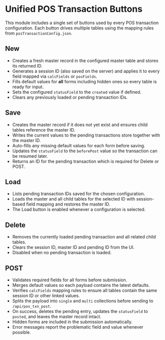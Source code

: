 # Unified POS Transaction Buttons

This module includes a single set of buttons used by every POS transaction configuration. Each button drives multiple tables using the mapping rules from `posTransactionConfig.json`.

## New
- Creates a fresh master record in the configured master table and stores its returned ID.
- Generates a session ID (also saved on the server) and applies it to every field mapped via `calcFields` or `posFields`.
- Fills default values for **all** forms including hidden ones so every table is ready for input.
- Sets the configured `statusField` to the `created` value if defined.
- Clears any previously loaded or pending transaction IDs.

## Save
- Creates the master record if it does not yet exist and ensures child tables reference the master ID.
- Writes the current values to the pending transactions store together with the master ID.
- Auto-fills any missing default values for each form before saving.
- Updates the `statusField` to the `beforePost` value so the transaction can be resumed later.
- Returns an ID for the pending transaction which is required for Delete or POST.

## Load
- Lists pending transaction IDs saved for the chosen configuration.
- Loads the master and all child tables for the selected ID with session-based field mapping and restores the master ID.
- The Load button is enabled whenever a configuration is selected.

## Delete
- Removes the currently loaded pending transaction and all related child tables.
- Clears the session ID, master ID and pending ID from the UI.
- Disabled when no pending transaction is loaded.

## POST
- Validates required fields for all forms before submission.
- Merges default values so each payload contains the latest defaults.
- Verifies `calcFields` mapping rules to ensure all tables contain the same session ID or other linked values.
- Splits the payload into `single` and `multi` collections before sending to `/api/pos_txn_post`.
- On success, deletes the pending entry, updates the `statusField` to `posted`, and leaves the master record intact.
- Hidden forms are included in the submission automatically.
- Error messages report the problematic field and value whenever possible.
